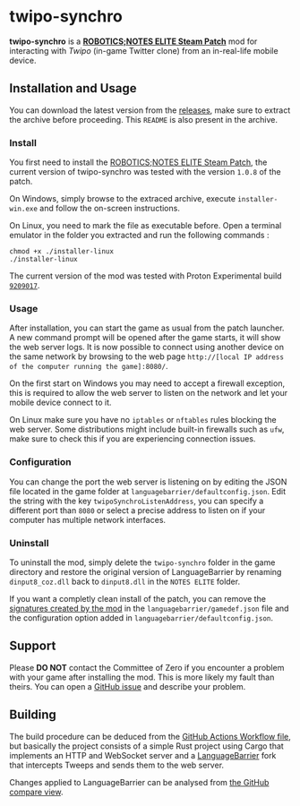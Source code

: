 # twipo-synchro

**twipo-synchro** is a [**ROBOTICS;NOTES ELITE Steam Patch**](https://sonome.dareno.me/projects/rne-steam.html) mod for interacting with *Twipo* (in-game Twitter clone) from an in-real-life mobile device.

## Installation and Usage

You can download the latest version from the [releases](https://github.com/redoste/twipo-synchro/releases), make sure to extract the archive before proceeding. This `README` is also present in the archive.

### Install
You first need to install the [ROBOTICS;NOTES ELITE Steam Patch](https://sonome.dareno.me/projects/rne-steam.html), the current version of twipo-synchro was tested with the version `1.0.8` of the patch.

On Windows, simply browse to the extraced archive, execute `installer-win.exe` and follow the on-screen instructions.

On Linux, you need to mark the file as executable before. Open a terminal emulator in the folder you extracted and run the following commands :
```console
chmod +x ./installer-linux
./installer-linux
```
The current version of the mod was tested with Proton Experimental build [`9209017`](https://steamdb.info/patchnotes/9209017/).

### Usage
After installation, you can start the game as usual from the patch launcher. A new command prompt will be opened after the game starts, it will show the web server logs. It is now possible to connect using another device on the same network by browsing to the web page `http://[local IP address of the computer running the game]:8080/`.

On the first start on Windows you may need to accept a firewall exception, this is required to allow the web server to listen on the network and let your mobile device connect to it.

On Linux make sure you have no `iptables` or `nftables` rules blocking the web server. Some distributions might include built-in firewalls such as `ufw`, make sure to check this if you are experiencing connection issues.

### Configuration
You can change the port the web server is listening on by editing the JSON file located in the game folder at `languagebarrier/defaultconfig.json`. Edit the string with the key `twipoSynchroListenAddress`, you can specify a different port than `8080` or select a precise address to listen on if your computer has multiple network interfaces.

### Uninstall
To uninstall the mod, simply delete the `twipo-synchro` folder in the game directory and restore the original version of LanguageBarrier by renaming `dinput8_coz.dll` back to `dinput8.dll` in the `NOTES ELITE` folder.

If you want a completly clean install of the patch, you can remove the [signatures created by the mod](./res/signatures.json) in the `languagebarrier/gamedef.json` file and the configuration option added in `languagebarrier/defaultconfig.json`.

## Support
Please **DO NOT** contact the Committee of Zero if you encounter a problem with your game after installing the mod. This is more likely my fault than theirs. You can open a [GitHub issue](https://github.com/redoste/twipo-synchro/issues/new) and describe your problem.

## Building

The build procedure can be deduced from the [GitHub Actions Workflow file](./.github/workflows/build.yml), but basically the project consists of a simple Rust project using Cargo that implements an HTTP and WebSocket server and a [LanguageBarrier](https://github.com/CommitteeOfZero/LanguageBarrier) fork that intercepts Tweeps and sends them to the web server.

Changes applied to LanguageBarrier can be analysed from [the GitHub compare view](https://github.com/CommitteeOfZero/LanguageBarrier/compare/rn-changes...redoste:LanguageBarrier:twipo-synchro).
